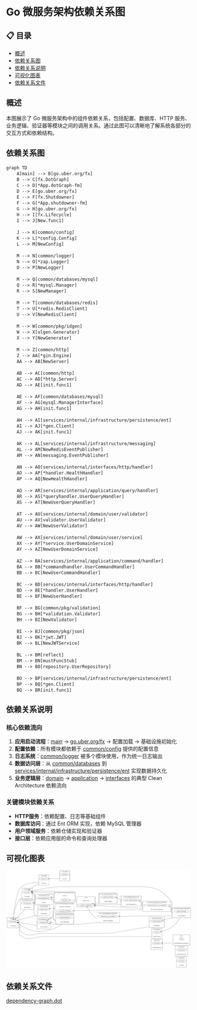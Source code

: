 # Go 微服务架构依赖关系图

## 📋 目录

- [概述](#概述)
- [依赖关系图](#依赖关系图)
- [依赖关系说明](#依赖关系说明)
- [可视化图表](#可视化图表)
- [依赖关系文件](#依赖关系文件)

## 概述

本图展示了 Go 微服务架构中的组件依赖关系，包括配置、数据库、HTTP 服务、业务逻辑、验证器等模块之间的调用关系。通过此图可以清晰地了解系统各部分的交互方式和依赖结构。

## 依赖关系图

```mermaid
graph TD
    A[main] --> B[go.uber.org/fx]
    B --> C[fx.DotGraph]
    C --> D[*App.dotGraph-fm]
    D --> E[go.uber.org/fx]
    E --> F[fx.Shutdowner]
    F --> G[*App.shutdowner-fm]
    G --> H[go.uber.org/fx]
    H --> I[fx.Lifecycle]
    I --> J[New.func1]

    J --> K[common/config]
    K --> L[*config.Config]
    L --> M[NewConfig]

    M --> N[common/logger]
    N --> O[*zap.Logger]
    O --> P[NewLogger]

    M --> Q[common/databases/mysql]
    Q --> R[*mysql.Manager]
    R --> S[NewManager]

    M --> T[common/databases/redis]
    T --> U[*redis.RedisClient]
    U --> V[NewRedisClient]

    M --> W[common/pkg/idgen]
    W --> X[ulgen.Generator]
    X --> Y[NewGenerator]

    M --> Z[common/http]
    Z --> AA[*gin.Engine]
    AA --> AB[NewServer]

    AB --> AC[common/http]
    AC --> AD[*http.Server]
    AD --> AE[init.func1]

    AE --> AF[common/databases/mysql]
    AF --> AG[mysql.ManagerInterface]
    AG --> AH[init.func1]

    AH --> AI[services/internal/infrastructure/persistence/ent]
    AI --> AJ[*gen.Client]
    AJ --> AK[init.func1]

    AK --> AL[services/internal/infrastructure/messaging]
    AL --> AM[NewRedisEventPublisher]
    AM --> AN[messaging.EventPublisher]

    AN --> AO[services/internal/interfaces/http/handler]
    AO --> AP[*handler.HealthHandler]
    AP --> AQ[NewHealthHandler]

    AQ --> AR[services/internal/application/query/handler]
    AR --> AS[*queryhandler.UserQueryHandler]
    AS --> AT[NewUserQueryHandler]

    AT --> AU[services/internal/domain/user/validator]
    AU --> AV[validator.UserValidator]
    AV --> AW[NewUserValidator]

    AW --> AX[services/internal/domain/user/service]
    AX --> AY[*service.UserDomainService]
    AY --> AZ[NewUserDomainService]

    AZ --> BA[services/internal/application/command/handler]
    BA --> BB[*commandhandler.UserCommandHandler]
    BB --> BC[NewUserCommandHandler]

    BC --> BD[services/internal/interfaces/http/handler]
    BD --> BE[*handler.UserHandler]
    BE --> BF[NewUserHandler]

    BF --> BG[common/pkg/validation]
    BG --> BH[*validation.Validator]
    BH --> BI[NewValidator]

    BI --> BJ[common/pkg/json]
    BJ --> BK[*jwt.JWT]
    BK --> BL[NewJWTService]

    BL --> BM[reflect]
    BM --> BN[mustFuncStub]
    BN --> BO[repository.UserRepository]

    BO --> BP[services/internal/infrastructure/persistence/ent]
    BP --> BQ[*gen.Client]
    BQ --> BR[init.func1]
```

## 依赖关系说明

### 核心依赖流向

1. **应用启动流程**：[main](./services/cmd/server/main.go) → [go.uber.org/fx](./go.mod) → 配置加载 → 基础设施初始化
2. **配置依赖**：所有模块都依赖于 [common/config](./common/config/config.go) 提供的配置信息
3. **日志系统**：[common/logger](./common/logger/logger.go) 被多个模块使用，作为统一日志输出
4. **数据访问层**：从 [common/databases](./common/databases/module.go) 到 [services/internal/infrastructure/persistence/ent](./services/internal/infrastructure/persistence/ent/module.go) 实现数据持久化
5. **业务逻辑层**：[domain](./services/internal/domain/user/di.go) → [application](./services/internal/application/di.go) → [interfaces](./services/internal/interfaces/http/di.go) 的典型 Clean Architecture 依赖流向

### 关键模块依赖关系

- **HTTP服务**：依赖配置、日志等基础组件
- **数据库访问**：通过 Ent ORM 实现，依赖 MySQL 管理器
- **用户领域服务**：依赖仓储实现和验证器
- **接口层**：依赖应用层的命令和查询处理器

## 可视化图表

![依赖关系图](./assets/graph.png)

## 依赖关系文件

[dependency-graph.dot](assets/dependency-graph.dot)